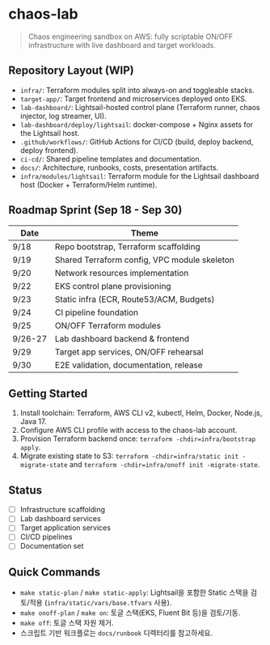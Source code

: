 # chaos-lab

> Chaos engineering sandbox on AWS: fully scriptable ON/OFF infrastructure with live dashboard and target workloads.

## Repository Layout (WIP)
- `infra/`: Terraform modules split into always-on and toggleable stacks.
- `target-app/`: Target frontend and microservices deployed onto EKS.
- `lab-dashboard/`: Lightsail-hosted control plane (Terraform runner, chaos injector, log streamer, UI).
- `lab-dashboard/deploy/lightsail`: docker-compose + Nginx assets for the Lightsail host.
- `.github/workflows/`: GitHub Actions for CI/CD (build, deploy backend, deploy frontend).
- `ci-cd/`: Shared pipeline templates and documentation.
- `docs/`: Architecture, runbooks, costs, presentation artifacts.
- `infra/modules/lightsail`: Terraform module for the Lightsail dashboard host (Docker + Terraform/Helm runtime).

## Roadmap Sprint (Sep 18 - Sep 30)
| Date | Theme |
| --- | --- |
| 9/18 | Repo bootstrap, Terraform scaffolding |
| 9/19 | Shared Terraform config, VPC module skeleton |
| 9/20 | Network resources implementation |
| 9/22 | EKS control plane provisioning |
| 9/23 | Static infra (ECR, Route53/ACM, Budgets) |
| 9/24 | CI pipeline foundation |
| 9/25 | ON/OFF Terraform modules |
| 9/26-27 | Lab dashboard backend & frontend |
| 9/29 | Target app services, ON/OFF rehearsal |
| 9/30 | E2E validation, documentation, release |

## Getting Started
1. Install toolchain: Terraform, AWS CLI v2, kubectl, Helm, Docker, Node.js, Java 17.
2. Configure AWS CLI profile with access to the chaos-lab account.
3. Provision Terraform backend once: `terraform -chdir=infra/bootstrap apply`.
4. Migrate existing state to S3: `terraform -chdir=infra/static init -migrate-state` and `terraform -chdir=infra/onoff init -migrate-state`.

## Status
- [ ] Infrastructure scaffolding
- [ ] Lab dashboard services
- [ ] Target application services
- [ ] CI/CD pipelines
- [ ] Documentation set

## Quick Commands
- `make static-plan` / `make static-apply`: Lightsail을 포함한 Static 스택을 검토/적용 (`infra/static/vars/base.tfvars` 사용).
- `make onoff-plan` / `make on`: 토글 스택(EKS, Fluent Bit 등)을 검토/기동.
- `make off`: 토글 스택 자원 제거.
- 스크립트 기반 워크플로는 `docs/runbook` 디렉터리를 참고하세요.
